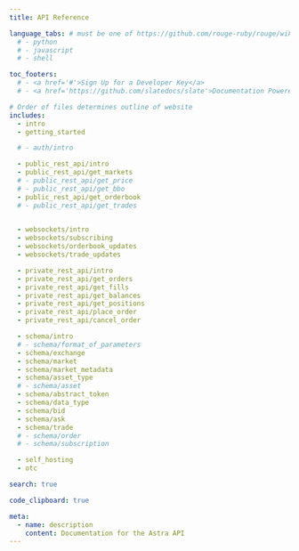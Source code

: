 ```yaml
---
title: API Reference

language_tabs: # must be one of https://github.com/rouge-ruby/rouge/wiki/List-of-supported-languages-and-lexers
  # - python
  # - javascript
  # - shell

toc_footers:
  # - <a href='#'>Sign Up for a Developer Key</a>
  # - <a href='https://github.com/slatedocs/slate'>Documentation Powered by Slate</a>

# Order of files determines outline of website
includes:
  - intro
  - getting_started

  # - auth/intro

  - public_rest_api/intro
  - public_rest_api/get_markets
  # - public_rest_api/get_price
  # - public_rest_api/get_bbo
  - public_rest_api/get_orderbook
  # - public_rest_api/get_trades

  
  - websockets/intro
  - websockets/subscribing
  - websockets/orderbook_updates
  - websockets/trade_updates

  - private_rest_api/intro
  - private_rest_api/get_orders
  - private_rest_api/get_fills
  - private_rest_api/get_balances
  - private_rest_api/get_positions
  - private_rest_api/place_order
  - private_rest_api/cancel_order

  - schema/intro
  # - schema/format_of_parameters
  - schema/exchange
  - schema/market
  - schema/market_metadata
  - schema/asset_type
  # - schema/asset
  - schema/abstract_token
  - schema/data_type
  - schema/bid
  - schema/ask
  - schema/trade
  # - schema/order
  # - schema/subscription

  - self_hosting
  - otc

search: true

code_clipboard: true

meta:
  - name: description
    content: Documentation for the Astra API
---
```


